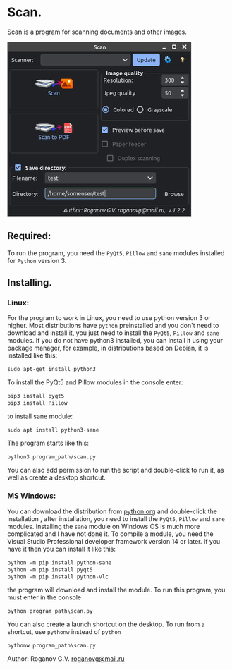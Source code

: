 # Scan. 
Scan is a program for scanning documents and other images. 

![screenshot](https://github.com/GennadiyVick/Scan/blob/master/image.jpg)
## Required:
To run the program, you need the `PyQt5`, `Pillow` and `sane` modules installed for `Python` version 3.


## Installing.  

### Linux:
For the program to work in Linux, you need to use python version 3 or higher.
Most distributions have `python` preinstalled and you don't need to download and install it, 
you just need to install the `PyQt5`, `Pillow` and `sane` modules.
If you do not have python3 installed, you can install it using your package manager, 
for example, in distributions based on Debian, it is installed like this:
```console
sudo apt-get install python3
```
To install the PyQt5 and Pillow modules in the console enter:
```console
pip3 install pyqt5
pip3 install Pillow
```
to install sane module:
```console
sudo apt install python3-sane
```
The program starts like this:
```console
python3 program_path/scan.py
```
You can also add permission to run the script and double-click to run it, as well as create a desktop shortcut.

### MS Windows:
You can download the distribution from [python.org](https://www.python.org/downloads/) and double-click the installation ,
after installation, you need to install the `PyQt5`, `Pillow` and `sane` modules.
Installing the `sane` module on Windows OS is much more complicated and I have not done it. To compile a module, you need the Visual Studio Professional developer framework version 14 or later. If you have it then you can install it like this:
```console
python -m pip install python-sane
python -m pip install pyqt5
python -m pip install python-vlc
```
the program will download and install the module.
To run this program, you must enter in the console
```console
python program_path\scan.py
```
You can also create a launch shortcut on the desktop.
To run from a shortcut, use `pythonw` instead of `python`
```console
pythonw program_path\scan.py
```

Author: Roganov G.V. roganovg@mail.ru


